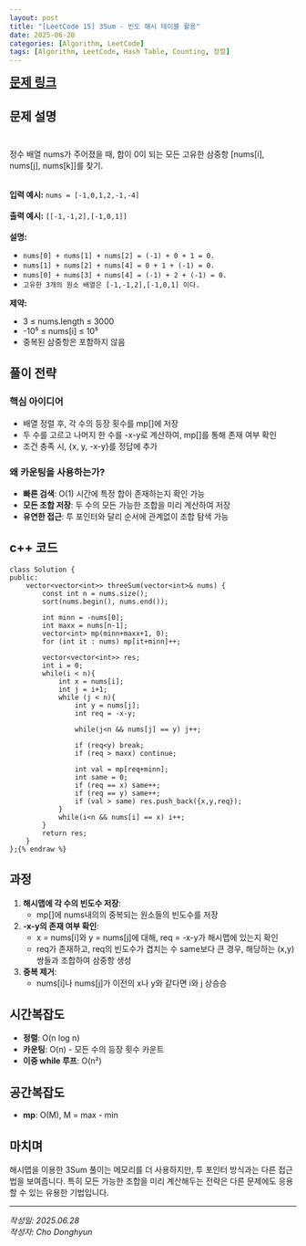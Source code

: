 ```yaml
---
layout: post
title: "[LeetCode 15] 3Sum - 빈도 해시 테이블 활용"
date: 2025-06-28
categories: [Algorithm, LeetCode]
tags: [Algorithm, LeetCode, Hash Table, Counting, 정렬]
---
```


<a href="https://leetcode.com/problems/3sum/" style="font-size:1.5em;"><b>문제 링크</b></a>

## 문제 설명<br/><br/>
정수 배열 nums가 주어졌을 때, 합이 0이 되는 모든 고유한 삼중항 [nums[i], nums[j], nums[k]]를 찾기.<br/><br/>

**입력 예시:** `nums = [-1,0,1,2,-1,-4]`<br/><br/>
**출력 예시:** `[[-1,-1,2],[-1,0,1]]` <br/><br/>
**설명:**
- `nums[0] + nums[1] + nums[2] = (-1) + 0 + 1 = 0.`
- `nums[1] + nums[2] + nums[4] = 0 + 1 + (-1) = 0.`
- `nums[0] + nums[3] + nums[4] = (-1) + 2 + (-1) = 0.`
- `고유한 3개의 원소 배열은 [-1,-1,2],[-1,0,1] 이다.`

**제약:**
- 3 ≤ nums.length ≤ 3000
- -10⁵ ≤ nums[i] ≤ 10⁵
- 중복된 삼중항은 포함하지 않음

## 풀이 전략
### 핵심 아이디어
- 배열 정렬 후, 각 수의 등장 횟수를 mp[]에 저장
- 두 수를 고르고 나머지 한 수를 -x-y로 계산하여, mp[]를 통해 존재 여부 확인
- 조건 충족 시, {x, y, -x-y}를 정답에 추가

### 왜 카운팅을 사용하는가?
- **빠른 검색**: O(1) 시간에 특정 합이 존재하는지 확인 가능
- **모든 조합 저장**: 두 수의 모든 가능한 조합을 미리 계산하여 저장
- **유연한 접근**: 투 포인터와 달리 순서에 관계없이 조합 탐색 가능

<!-- {% raw %} 중괄호 {{}} {% endraw %} -->
## c++ 코드
```cpp{% raw %}
class Solution {
public:
    vector<vector<int>> threeSum(vector<int>& nums) {
        const int n = nums.size();
        sort(nums.begin(), nums.end());

        int minn = -nums[0];
        int maxx = nums[n-1];
        vector<int> mp(minn+maxx+1, 0);
        for (int it : nums) mp[it+minn]++;
        
        vector<vector<int>> res;
        int i = 0;
        while(i < n){
            int x = nums[i];
            int j = i+1;
            while (j < n){
                int y = nums[j];
                int req = -x-y;

                while(j<n && nums[j] == y) j++;

                if (req<y) break;
                if (req > maxx) continue;

                int val = mp[req+minn];
                int same = 0;
                if (req == x) same++;
                if (req == y) same++;
                if (val > same) res.push_back({x,y,req});
            }
            while(i<n && nums[i] == x) i++;
        }
        return res;
    }
};{% endraw %}
```

## 과정
1. **해시맵에 각 수의 빈도수 저장**: 
   - mp[]에 nums내의의 중복되는 원소들의 빈도수를 저장
2. **-x-y의 존재 여부 확인**:
   - x = nums[i]와 y = nums[j]에 대해, req = -x-y가 해시맵에 있는지 확인
   - req가 존재하고, req의 빈도수가 겹치는 수 same보다 큰 경우, 해당하는 (x,y) 쌍들과 조합하여 삼중항 생성
3. **중복 제거**:
   - nums[i]나 nums[j]가 이전의 x나 y와 같다면 i와 j 상승승

## 시간복잡도
- **정렬**: O(n log n)
- **카운팅**: O(n) - 모든 수의 등장 횟수 카운트
- **이중 while 루프**: O(n²)

## 공간복잡도
- **mp**: O(M), M = max - min

## 마치며
해시맵을 이용한 3Sum 풀이는 메모리를 더 사용하지만, 투 포인터 방식과는 다른 접근법을 보여줍니다. 특히 모든 가능한 조합을 미리 계산해두는 전략은 다른 문제에도 응용할 수 있는 유용한 기법입니다.

---

*작성일: 2025.06.28*<br/>
*작성자: Cho Donghyun*